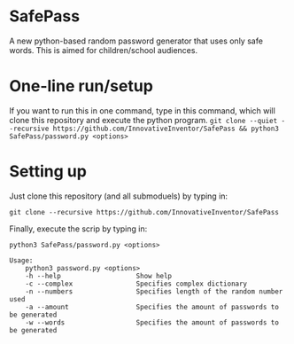 # SafePass
A new python-based random password generator that uses only safe words. This is aimed for children/school audiences.

# One-line run/setup
If you want to run this in one command, type in this command, which will clone this repository and execute the python program.
`git clone --quiet --recursive https://github.com/InnovativeInventor/SafePass && python3 SafePass/password.py <options>`

# Setting up
Just clone this repository (and all submoduels) by typing in:
```
git clone --recursive https://github.com/InnovativeInventor/SafePass
```
Finally, execute the scrip by typing in:
```
python3 SafePass/password.py <options>

Usage:
    python3 password.py <options>
    -h --help                   Show help
    -c --complex                Specifies complex dictionary
    -n --numbers                Specifies length of the random number used
    -a --amount                 Specifies the amount of passwords to be generated
    -w --words                  Specifies the amount of passwords to be generated
```
